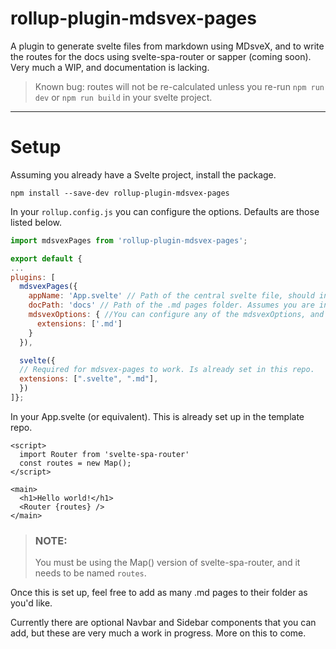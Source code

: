 # rollup-plugin-mdsvex-pages

A plugin to generate svelte files from markdown using MDsveX, and to write the routes for the docs using svelte-spa-router or sapper (coming soon). Very much a WIP, and documentation is lacking. 

> Known bug: routes will not be re-calculated unless you re-run `npm run dev` or `npm run build` in your svelte project.

---
# Setup

Assuming you already have a Svelte project, install the package.

`npm install --save-dev rollup-plugin-mdsvex-pages`

In your `rollup.config.js` you can configure the options. Defaults are those listed below.

```js
import mdsvexPages from 'rollup-plugin-mdsvex-pages'; 

export default {
...
plugins: [
  mdsvexPages({
    appName: 'App.svelte' // Path of the central svelte file, should include your Router component. Assumes you are in /src.
    docPath: 'docs' // Path of the .md pages folder. Assumes you are in /src.
    mdsvexOptions: { //You can configure any of the mdsvexOptions, and they will be passed to mdsvex.
      extensions: ['.md'] 
    }
  }),

  svelte({
  // Required for mdsvex-pages to work. Is already set in this repo. 
  extensions: [".svelte", ".md"],
  })
]};
```

In your App.svelte (or equivalent). This is already set up in the template repo.

```svelte
<script>
  import Router from 'svelte-spa-router'
  const routes = new Map();
</script>

<main>
  <h1>Hello world!</h1>
  <Router {routes} />
</main>
```
> ### NOTE: 
> You must be using the Map() version of svelte-spa-router, and it needs to be named `routes`.

Once this is set up, feel free to add as many .md pages to their folder as you'd like.

Currently there are optional Navbar and Sidebar components that you can add, but these are very much a work in progress. More on this to come.
